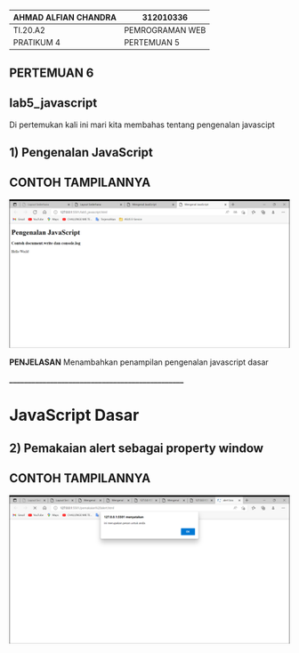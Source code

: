 | AHMAD ALFIAN CHANDRA      | 312010336             |
| ----------------------    | -----------------     |
| TI.20.A2                  | PEMROGRAMAN WEB       |
| PRATIKUM 4                | PERTEMUAN 5           |

## PERTEMUAN 6

## lab5_javascript

Di pertemukan kali ini mari kita membahas tentang pengenalan javascipt

## 1) Pengenalan JavaScript

## CONTOH TAMPILANNYA
![javascript](img/javascipt%20dasar.png)

**PENJELASAN**
Menambahkan penampilan pengenalan javascript dasar

**_______________________________________________**

# JavaScript Dasar

## 2) Pemakaian alert sebagai property window

## CONTOH TAMPILANNYA
![Alert_property_window](img/alert%20windows.png)

